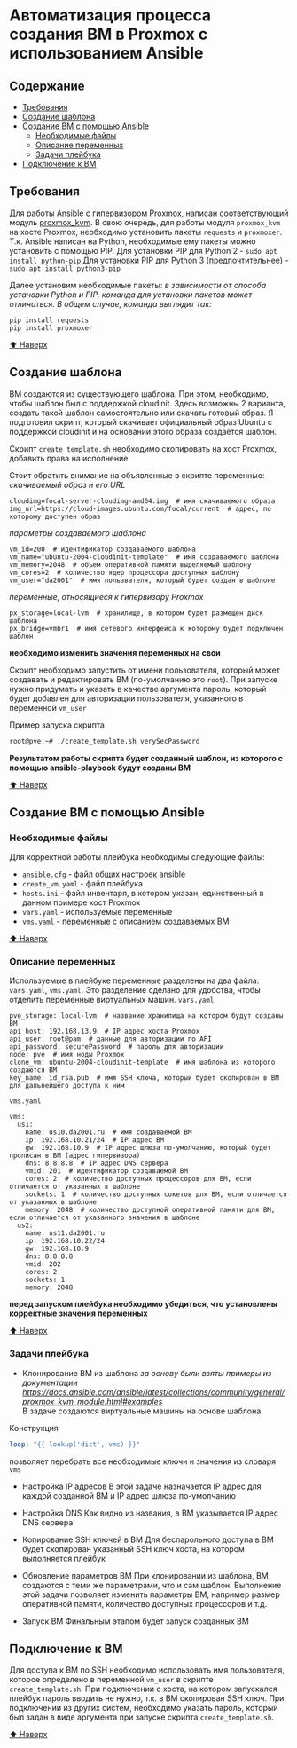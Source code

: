 # Автоматизация процесса создания ВМ в Proxmox с использованием Ansible

## Содержание

-   [Требования](#требования)
-   [Создание шаблона](#создание-шаблона)
-   [Создание ВМ с помощью Ansible](#создание-вм-с-помощью-ansible)
    -   [Необходимые файлы](#необходимые-файлы)
    -   [Описание переменных](#описание-переменных)
    -   [Задачи плейбука](#задачи-плейбука)
-   [Подключение к ВМ](#подключение-к-вм)

## Требования

Для работы Ansible с гипервизором Proxmox, написан соответствующий модуль [proxmox_kvm](https://docs.ansible.com/ansible/latest/collections/community/general/proxmox_kvm_module.html).
В свою очередь, для работы модуля `proxmox_kvm` на хосте Proxmox, необходимо установить пакеты `requests` и `proxmoxer`.
Т.к. Ansible написан на Python, необходимые ему пакеты можно установить с помощью PIP.
Для установки PIP для Python 2 - `sudo apt install python-pip`
Для установки PIP для Python 3 (предпочтительнее) - `sudo apt install python3-pip`

Далее установим необходимые пакеты:
_в зависимости от способа установки Python и PIP, команда для установки пакетов может отличаться. В общем случае, команда выглядит так:_

    pip install requests
    pip install proxmoxer

[⬆ Наверх](#содержание)

## Создание шаблона

ВМ создаются из существующего шаблона. При этом, необходимо, чтобы шаблон был с поддержкой cloudinit. Здесь возможны 2 варианта, создать такой шаблон самостоятельно или скачать готовый образ.
Я подготовил скрипт, который скачивает официальный образ Ubuntu с поддержкой cloudinit и на основании этого образа создаётся шаблон.

Скрипт `create_template.sh` необходимо скопировать на хост Proxmox, добавить права на исполнение.

Стоит обратить внимание на объявленные в скрипте переменные:
_скачиваемый образ и его URL_

    cloudimg=focal-server-cloudimg-amd64.img  # имя скачиваемого образа
    img_url=https://cloud-images.ubuntu.com/focal/current  # адрес, по которому доступен образ

_параметры создаваемого шаблона_

    vm_id=200  # идентификатор создаваемого шаблона
    vm_name="ubuntu-2004-cloudinit-template"  # имя создаваемого шаблона
    vm_memory=2048  # объем оперативной памяти выделяемый шаблону
    vm_cores=2  # количество ядер процессора доступных шаблону
    vm_user="da2001"  # имя пользвателя, который будет создан в шаблоне

_переменные, относящиеся к гипервизору Proxmox_

    px_storage=local-lvm  # хранилище, в котором будет размещен диск шаблона
    px_bridge=vmbr1  # имя сетевого интерфейса к которому будет подключен шаблон

**необходимо изменить значения переменных на свои**

Скрипт необходимо запустить от имени пользователя, который может создавать и редактировать ВМ (по-умолчанию это `root`). При запуске нужно придумать и указать в качестве аргумента пароль, который будет добавлен для авторизации пользователя, указанного в переменной `vm_user`

Пример запуска скрипта

```bash
root@pve:~# ./create_template.sh verySecPassword
```

**Результатом работы скрипта будет созданный шаблон, из которого с помощью ansible-playbook будут созданы ВМ**

[⬆ Наверх](#содержание)

## Создание ВМ с помощью Ansible

### Необходимые файлы

Для корректной работы плейбука необходимы следующие файлы:

-   `ansible.cfg` - файл общих настроек ansible
-   `create_vm.yaml` - файл плейбука
-   `hosts.ini` - файл инвентаря, в котором указан, единственный в данном примере хост Proxmox
-   `vars.yaml` - используемые переменные
-   `vms.yaml` - переменные с описанием создаваемых ВМ

[⬆ Наверх](#содержание)

### Описание переменных

Используемые в плейбуке переменные разделены на два файла: `vars.yaml`, `vms.yaml`. Это разделение сделано для удобства, чтобы отделить переменные виртуальных машин.
`vars.yaml`

    pve_storage: local-lvm  # название хранилища на котором будут созданы ВМ
    api_host: 192.168.13.9  # IP адрес хоста Proxmox
    api_user: root@pam  # данные для авторизации по API
    api_password: securePassword  # пароль для авторизации
    node: pve  # имя ноды Proxmox
    clone_vm: ubuntu-2004-cloudinit-template  # имя шаблона из которого создаются ВМ
    key_name: id_rsa.pub  # имя SSH ключа, который будет скопирован в ВМ для дальнейшего доступа к ним

`vms.yaml`

    vms:
      us1:
        name: us10.da2001.ru  # имя создаваемой ВМ
        ip: 192.168.10.21/24  # IP адрес ВМ
        gw: 192.168.10.9  # IP адрес шлюза по-умолчанию, который будет прописан в ВМ (адрес гипервизора)
        dns: 8.8.8.8  # IP адрес DNS сервера
        vmid: 201  # идентификатор создаваемой ВМ
        cores: 2  # количество доступных процессоров для ВМ, если отличается от указанных в шаблоне
        sockets: 1  # количество доступных сокетов для ВМ, если отличается от указанных в шаблоне
        memory: 2048  # количество доступной оперативной памяти для ВМ, если отличается от указанного значения в шаблоне
      us2:
        name: us11.da2001.ru
        ip: 192.168.10.22/24
        gw: 192.168.10.9
        dns: 8.8.8.8
        vmid: 202
        cores: 2
        sockets: 1
        memory: 2048

**перед запуском плейбука необходимо убедиться, что установлены корректные значения переменных**

[⬆ Наверх](#содержание)

### Задачи плейбука

-   Клонирование ВМ из шаблона
    _за основу были взяты примеры из документации <https://docs.ansible.com/ansible/latest/collections/community/general/proxmox_kvm_module.html#examples>_</br>
    В задаче создаются виртуальные машины на основе шаблона

Конструкция

```yaml
loop: "{{ lookup('dict', vms) }}"
```

позволяет перебрать все необходимые ключи и значения из словаря `vms`

-   Настройка IP адресов
    В этой задаче назначается IP адрес для каждой созданной ВМ и IP адрес шлюза по-умолчанию

-   Настройка DNS
    Как видно из названия, в ВМ указывается IP адрес DNS сервера

-   Копирование SSH ключей в ВМ
    Для беспарольного доступа в ВМ будет скопирован указанный SSH ключ хоста, на котором выполняется плейбук

-   Обновление параметров ВМ
    При клонировании из шаблона, ВМ создаются с теми же параметрами, что и сам шаблон. Выполнение этой задачи позволяет изменить параметры ВМ, например размер оперативной памяти, количество доступных процессоров и т.д.

-   Запуск ВМ
    Финальным этапом будет запуск созданных ВМ

## Подключение к ВМ

Для доступа к ВМ по SSH необходимо использовать имя пользователя, которое определено в переменной `vm_user` в скрипте `create_template.sh`. При подключении с хоста, на котором запускался плейбук пароль вводить не нужно, т.к. в ВМ скопирован SSH ключ. При подключении из других систем, необходимо указать пароль, который был задан в виде аргумента при запуске скрипта `create_template.sh`.

[⬆ Наверх](#содержание)
